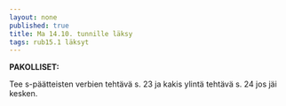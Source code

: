 ```yaml
---
layout: none
published: true
title: Ma 14.10. tunnille läksy
tags: rub15.1 läksyt
---
```

**PAKOLLISET:**

Tee s-päätteisten verbien tehtävä s. 23 ja kakis ylintä tehtävä s. 24 jos jäi kesken.



